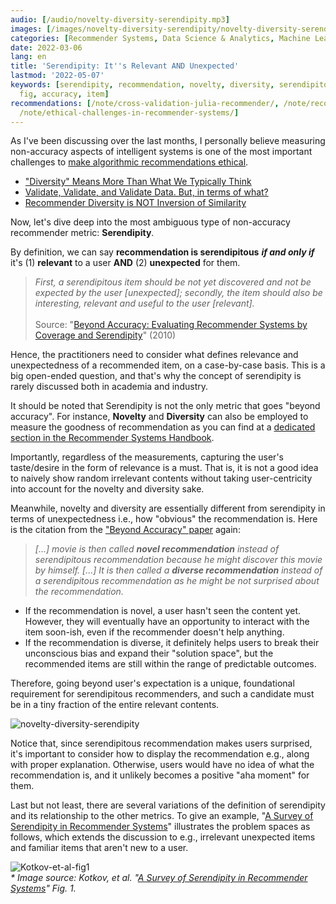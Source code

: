 ```yaml
---
audio: [/audio/novelty-diversity-serendipity.mp3]
images: [/images/novelty-diversity-serendipity/novelty-diversity-serendipity.png]
categories: [Recommender Systems, Data Science & Analytics, Machine Learning]
date: 2022-03-06
lang: en
title: 'Serendipity: It''s Relevant AND Unexpected'
lastmod: '2022-05-07'
keywords: [serendipity, recommendation, novelty, diversity, serendipitous, user, kotkov,
  fig, accuracy, item]
recommendations: [/note/cross-validation-julia-recommender/, /note/recommender-diversity/,
  /note/ethical-challenges-in-recommender-systems/]
---
```


As I've been discussing over the last months, I personally believe measuring non-accuracy aspects of intelligent systems is one of the most important challenges to [make algorithmic recommendations ethical](/note/ethical-challenges-in-recommender-systems/).

- ["Diversity" Means More Than What We Typically Think](/note/the-power-of-diverse-thinking/)
- [Validate, Validate, and Validate Data. But, in terms of what?](/note/data-validation/)
- [Recommender Diversity is NOT Inversion of Similarity](/note/recommender-diversity/)

Now, let's dive deep into the most ambiguous type of non-accuracy recommender metric: **Serendipity**.

By definition, we can say **recommendation is serendipitous** ***if and only if*** it's (1) **relevant** to a user **AND** (2) **unexpected** for them.

> *First, a serendipitous item should be not yet discovered and not be expected by the user [unexpected]; secondly, the item should also be interesting, relevant and useful to the user [relevant].*<br/><br/>Source: "[Beyond Accuracy: Evaluating Recommender Systems by Coverage and Serendipity](https://dl.acm.org/doi/10.1145/1864708.1864761)" (2010)

Hence, the practitioners need to consider what defines relevance and unexpectedness of a recommended item, on a case-by-case basis. This is a big open-ended question, and that's why the concept of serendipity is rarely discussed both in academia and industry.

It should be noted that Serendipity is not the only metric that goes "beyond accuracy". For instance, **Novelty** and **Diversity** can also be employed to measure the goodness of recommendation as you can find at a [dedicated section in the Recommender Systems Handbook](https://link.springer.com/chapter/10.1007/978-1-4899-7637-6_8).

Importantly, regardless of the measurements, capturing the user's taste/desire in the form of relevance is a must. That is, it is not a good idea to naively show random irrelevant contents without taking user-centricity into account for the novelty and diversity sake.

Meanwhile, novelty and diversity are essentially different from serendipity in terms of unexpectedness i.e., how "obvious" the recommendation is. Here is the citation from the ["Beyond Accuracy" paper](https://dl.acm.org/doi/10.1145/1864708.1864761) again:

> *[...] movie is then called **novel recommendation** instead of serendipitous recommendation because he might discover this movie by himself. [...] It is then called a **diverse recommendation** instead of a serendipitous recommendation as he might be not surprised about the recommendation.*

- If the recommendation is novel, a user hasn't seen the content yet. However, they will eventually have an opportunity to interact with the item soon-ish, even if the recommender doesn't help anything.
- If the recommendation is diverse, it definitely helps users to break their unconscious bias and expand their "solution space", but the recommended items are still within the range of predictable outcomes.

Therefore, going beyond user's expectation is a unique, foundational requirement for serendipitous recommenders, and such a candidate must be in a tiny fraction of the entire relevant contents.

![novelty-diversity-serendipity](/images/novelty-diversity-serendipity/novelty-diversity-serendipity.png)

Notice that, since serendipitous recommendation makes users surprised, it's important to consider how to display the recommendation e.g., along with proper explanation. Otherwise, users would have no idea of what the recommendation is, and it unlikely becomes a positive "aha moment" for them.

Last but not least, there are several variations of the definition of serendipity and its relationship to the other metrics. To give an example, "[A Survey of Serendipity in Recommender Systems](https://dl.acm.org/doi/10.1016/j.knosys.2016.08.014)" illustrates the problem spaces as follows, which extends the discussion to e.g., irrelevant unexpected items and familiar items that aren't new to a user.

![Kotkov-et-al-fig1](/images/novelty-diversity-serendipity/Kotkov-et-al-fig1.png)<br/>_\* Image source: Kotkov, et al. "[A Survey of Serendipity in Recommender Systems](https://dl.acm.org/doi/10.1016/j.knosys.2016.08.014)" Fig. 1._
